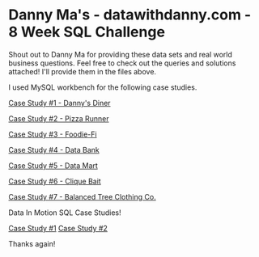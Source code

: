 # Danny Ma's - datawithdanny.com - 8 Week SQL Challenge

Shout out to Danny Ma for providing these data sets and real world business questions. Feel free to check out the queries and solutions attached! I'll provide them in the files above. 

I used MySQL workbench for the following case studies. 

[Case Study #1 - Danny's Diner](https://github.com/kevincombs08/8_week_sql_challenge/tree/main/Danny's%20Diner)

[Case Study #2 - Pizza Runner](https://github.com/kevincombs08/8_week_sql_challenge/tree/main/Pizza%20Runner)

[Case Study #3 - Foodie-Fi](https://github.com/kevincombs08/8_week_sql_challenge/tree/main/Foodie-Fi)

[Case Study #4 - Data Bank](https://github.com/kevincombs08/8_week_sql_challenge/tree/main/Data%20Bank)

[Case Study #5 - Data Mart](https://github.com/kevincombs08/8_week_sql_challenge/tree/main/Data%20Mart)

[Case Study #6 - Clique Bait](https://github.com/kevincombs08/8_week_sql_challenge/tree/main/Clique%20Bait)

[Case Study #7 - Balanced Tree Clothing Co.](https://github.com/kevincombs08/8_week_sql_challenge/tree/main/Balanced%20Tree%20Clothing%20Co.)

Data In Motion SQL Case Studies!

[Case Study #1](https://github.com/kevincombs08/8_week_sql_challenge/tree/main/Data%20In%20Motion)
[Case Study #2](https://github.com/kevincombs08/8_week_sql_challenge/tree/main/Data%20In%20Motion)

Thanks again!
